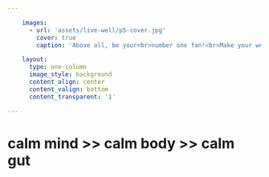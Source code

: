 ```yaml
---

    images:
      - url: 'assets/live-well/p5-cover.jpg'
        cover: true
        caption: 'Above all, be your<br>number one fan!<br>Make your wellbeing<br>your priority...'

    layout:
      type: one-column
      image_style: background
      content_align: center
      content_valign: bottom
      content_transparent: '1'

---
```


<h1>calm mind >> calm body >> calm gut</h1>
